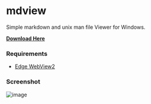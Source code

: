 # mdview
Simple markdown and unix man file Viewer for Windows.

**[Download Here](https://github.com/setsumi/mdview/releases/)**

### Requirements
- [Edge WebView2](https://developer.microsoft.com/en-us/microsoft-edge/webview2/#download-section)


### Screenshot
![image](https://user-images.githubusercontent.com/5970554/236902353-ae0223d1-0f0c-4300-9ad1-93dae2828c3b.png)
